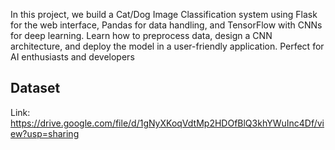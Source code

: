 In this project, we build a Cat/Dog Image Classification system using Flask for the web interface, Pandas for data handling, and TensorFlow with CNNs for deep learning. Learn how to preprocess data, design a CNN architecture, and deploy the model in a user-friendly application. Perfect for AI enthusiasts and developers

## Dataset
Link: https://drive.google.com/file/d/1gNyXKoqVdtMp2HDOfBlQ3khYWuInc4Df/view?usp=sharing
